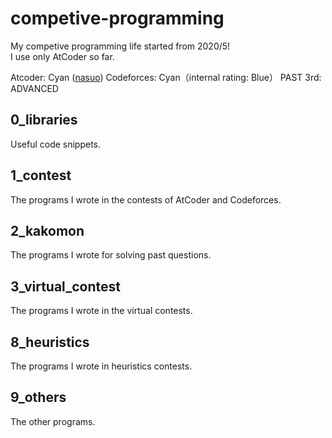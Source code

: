 # competive-programming
My competive programming life started from 2020/5!  
I use only AtCoder so far.

Atcoder: Cyan ([nasuo](https://atcoder.jp/users/nasuo))
Codeforces: Cyan（internal rating: Blue）
PAST 3rd: ADVANCED  

## 0_libraries
Useful code snippets.

## 1_contest
The programs I wrote in the contests of AtCoder and Codeforces.

## 2_kakomon
The programs I wrote for solving past questions.

## 3_virtual_contest
The programs I wrote in the virtual contests.

## 8_heuristics
The programs I wrote in heuristics contests.  

## 9_others
The other programs.
